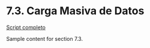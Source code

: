# 7.3. Carga Masiva de Datos

[Script completo](ScriptAgrovision.sql)

Sample content for section 7.3.
